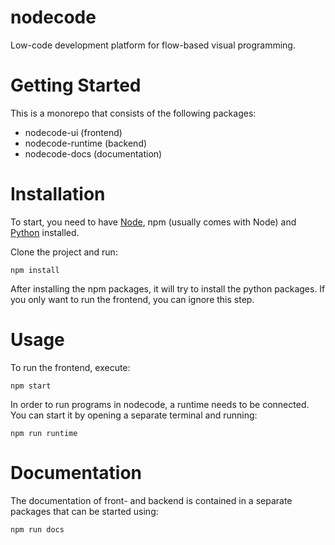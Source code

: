 # nodecode

Low-code development platform for flow-based visual programming.

# Getting Started

This is a monorepo that consists of the following packages:

- nodecode-ui (frontend)
- nodecode-runtime (backend)
- nodecode-docs (documentation)

# Installation

To start, you need to have [Node](https://nodejs.dev/), npm (usually comes with Node) and [Python](https://www.python.org/) installed.

Clone the project and run:

```
npm install
```

After installing the npm packages, it will try to install the python packages. If you only want to run the frontend, you can ignore this step.

# Usage

To run the frontend, execute:

```
npm start
```

In order to run programs in nodecode, a runtime needs to be connected. You can start it by opening a separate terminal and running:

```
npm run runtime
```

# Documentation

The documentation of front- and backend is contained in a separate packages that can be started using:

```
npm run docs
```